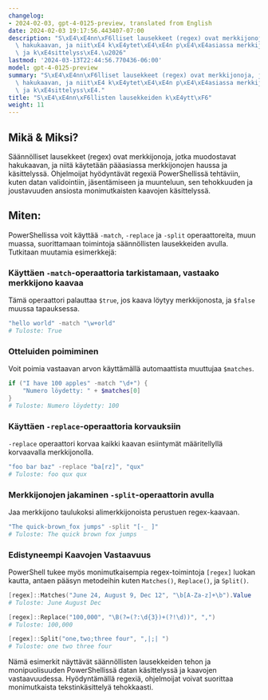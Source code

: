```yaml
---
changelog:
- 2024-02-03, gpt-4-0125-preview, translated from English
date: 2024-02-03 19:17:56.443407-07:00
description: "S\xE4\xE4nn\xF6lliset lausekkeet (regex) ovat merkkijonoja, jotka muodostavat\
  \ hakukaavan, ja niit\xE4 k\xE4ytet\xE4\xE4n p\xE4\xE4asiassa merkkijonojen haussa\
  \ ja k\xE4sittelyss\xE4.\u2026"
lastmod: '2024-03-13T22:44:56.770436-06:00'
model: gpt-4-0125-preview
summary: "S\xE4\xE4nn\xF6lliset lausekkeet (regex) ovat merkkijonoja, jotka muodostavat\
  \ hakukaavan, ja niit\xE4 k\xE4ytet\xE4\xE4n p\xE4\xE4asiassa merkkijonojen haussa\
  \ ja k\xE4sittelyss\xE4."
title: "S\xE4\xE4nn\xF6llisten lausekkeiden k\xE4ytt\xF6"
weight: 11
---
```


## Mikä & Miksi?

Säännölliset lausekkeet (regex) ovat merkkijonoja, jotka muodostavat hakukaavan, ja niitä käytetään pääasiassa merkkijonojen haussa ja käsittelyssä. Ohjelmoijat hyödyntävät regexiä PowerShellissä tehtäviin, kuten datan validointiin, jäsentämiseen ja muunteluun, sen tehokkuuden ja joustavuuden ansiosta monimutkaisten kaavojen käsittelyssä.

## Miten:

PowerShellissa voit käyttää `-match`, `-replace` ja `-split` operaattoreita, muun muassa, suorittamaan toimintoja säännöllisten lausekkeiden avulla. Tutkitaan muutamia esimerkkejä:

### Käyttäen `-match`-operaattoria tarkistamaan, vastaako merkkijono kaavaa
Tämä operaattori palauttaa `$true`, jos kaava löytyy merkkijonosta, ja `$false` muussa tapauksessa.

```powershell
"hello world" -match "\w+orld"
# Tuloste: True
```

### Otteluiden poimiminen
Voit poimia vastaavan arvon käyttämällä automaattista muuttujaa `$matches`.

```powershell
if ("I have 100 apples" -match "\d+") {
    "Numero löydetty: " + $matches[0]
}
# Tuloste: Numero löydetty: 100
```

### Käyttäen `-replace`-operaattoria korvauksiin
`-replace` operaattori korvaa kaikki kaavan esiintymät määritellyllä korvaavalla merkkijonolla.

```powershell
"foo bar baz" -replace "ba[rz]", "qux"
# Tuloste: foo qux qux
```

### Merkkijonojen jakaminen `-split`-operaattorin avulla
Jaa merkkijono taulukoksi alimerkkijonoista perustuen regex-kaavaan.

```powershell
"The quick-brown_fox jumps" -split "[-_ ]"
# Tuloste: The quick brown fox jumps
```

### Edistyneempi Kaavojen Vastaavuus
PowerShell tukee myös monimutkaisempia regex-toimintoja `[regex]` luokan kautta, antaen pääsyn metodeihin kuten `Matches()`, `Replace()`, ja `Split()`.

```powershell
[regex]::Matches("June 24, August 9, Dec 12", "\b[A-Za-z]+\b").Value
# Tuloste: June August Dec

[regex]::Replace("100,000", "\B(?=(?:\d{3})+(?!\d))", ",")
# Tuloste: 100,000

[regex]::Split("one,two;three four", ",|;| ")
# Tuloste: one two three four
```

Nämä esimerkit näyttävät säännöllisten lausekkeiden tehon ja monipuolisuuden PowerShellissä datan käsittelyssä ja kaavojen vastaavuudessa. Hyödyntämällä regexiä, ohjelmoijat voivat suorittaa monimutkaista tekstinkäsittelyä tehokkaasti.
